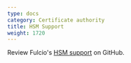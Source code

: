 ```yaml
---
type: docs
category: Certificate authority
title: HSM Support
weight: 1720
---
```


Review Fulcio's [HSM support](https://github.com/sigstore/fulcio/blob/main/docs/hsm-support.md) on GitHub.
